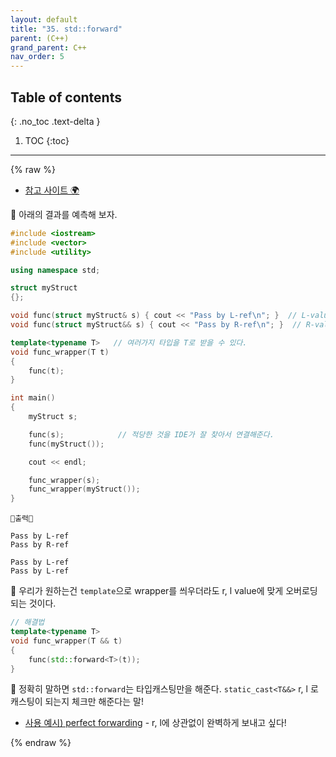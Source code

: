```yaml
---
layout: default
title: "35. std::forward"
parent: (C++)
grand_parent: C++
nav_order: 5
---
```


## Table of contents
{: .no_toc .text-delta }

1. TOC
{:toc}

---

{% raw %}

* [참고 사이트 🌍](https://ansohxxn.github.io/cpp/chapter19-7/)

🐯 아래의 결과를 예측해 보자.

```cpp
#include <iostream>	
#include <vector>
#include <utility>

using namespace std;

struct myStruct
{};

void func(struct myStruct& s) { cout << "Pass by L-ref\n"; }  // L-value Reference 오버로딩
void func(struct myStruct&& s) { cout << "Pass by R-ref\n"; }  // R-value Reference 오버로딩

template<typename T>   // 여러가지 타입을 T로 받을 수 있다.
void func_wrapper(T t)
{
    func(t);
}

int main()
{
	myStruct s;

	func(s);			// 적당한 것을 IDE가 잘 찾아서 연결해준다.
	func(myStruct());

    cout << endl;

	func_wrapper(s);
	func_wrapper(myStruct());
}
```

```
💎출력💎

Pass by L-ref
Pass by R-ref

Pass by L-ref
Pass by L-ref
```

🐯 우리가 원하는건 `template`으로 wrapper를 씌우더라도 r, l value에 맞게 오버로딩되는 것이다.

```cpp
// 해결법
template<typename T> 
void func_wrapper(T && t)
{
	func(std::forward<T>(t));
}
```

🐯 정확히 말하면 `std::forward`는 타입캐스팅만을 해준다. `static_cast<T&&>` r, l 로 캐스팅이 되는지 체크만 해준다는 말!

* [사용 예시) perfect forwarding](https://taehyungs-programming-blog.github.io/blog/docs/cpp/cpp/2022-02-17-cpp-19/) - r, l에 상관없이 완벽하게 보내고 싶다!

{% endraw %}